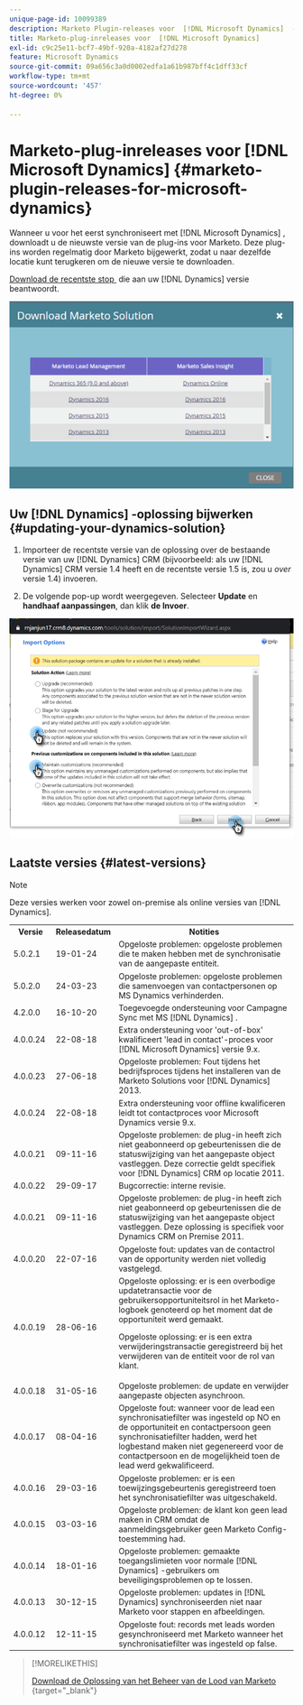 ```yaml
---
unique-page-id: 10099389
description: Marketo Plugin-releases voor  [!DNL Microsoft Dynamics]  - Marketo Docs - Productdocumentatie
title: Marketo-plug-inreleases voor  [!DNL Microsoft Dynamics]
exl-id: c9c25e11-bcf7-49bf-920a-4182af27d278
feature: Microsoft Dynamics
source-git-commit: 09a656c3a0d0002edfa1a61b987bff4c1dff33cf
workflow-type: tm+mt
source-wordcount: '457'
ht-degree: 0%

---
```


# Marketo-plug-inreleases voor [!DNL Microsoft Dynamics] {#marketo-plugin-releases-for-microsoft-dynamics}

Wanneer u voor het eerst synchroniseert met [!DNL Microsoft Dynamics] , downloadt u de nieuwste versie van de plug-ins voor Marketo. Deze plug-ins worden regelmatig door Marketo bijgewerkt, zodat u naar dezelfde locatie kunt terugkeren om de nieuwe versie te downloaden.

[&#x200B; Download de recentste stop &#x200B;](/help/marketo/product-docs/crm-sync/microsoft-dynamics-sync/sync-setup/download-the-marketo-lead-management-solution.md) die aan uw [!DNL Dynamics] versie beantwoordt.

![](assets/marketo-plugin-releases-for-microsoft-dynamics-1.png)

## Uw [!DNL Dynamics] -oplossing bijwerken {#updating-your-dynamics-solution}

1. Importeer de recentste versie van de oplossing over de bestaande versie van uw [!DNL Dynamics] CRM (bijvoorbeeld: als uw [!DNL Dynamics] CRM versie 1.4 heeft en de recentste versie 1.5 is, zou u _over_ versie 1.4) invoeren.

1. De volgende pop-up wordt weergegeven. Selecteer **Update** en **handhaaf aanpassingen**, dan klik **de Invoer**.

![](assets/marketo-plugin-releases-for-microsoft-dynamics-2.png)

## Laatste versies {#latest-versions}

>[!NOTE]
>
>Deze versies werken voor zowel on-premise als online versies van [!DNL Dynamics].

<table>
 <tbody>
  <tr>
   <th style="width:15%">Versie</th>
   <th style="width:20%">Releasedatum</th>
   <th style="width:65%">Notities</th>
  </tr>
  <tr>
   <td>5.0.2.1</td>
   <td>19-01-24</td>
   <td>Opgeloste problemen: opgeloste problemen die te maken hebben met de synchronisatie van de aangepaste entiteit.</td>
  </tr>
  <tr>
   <td>5.0.2.0</td>
   <td>24-03-23</td>
   <td>Opgeloste problemen: opgeloste problemen die samenvoegen van contactpersonen op MS Dynamics verhinderden.</td>
  </tr>
  <tr>
   <td colspan="1">4.2.0.0</td>
   <td colspan="1">16-10-20</td>
   <td colspan="1">Toegevoegde ondersteuning voor Campagne Sync met MS [!DNL Dynamics] .</td>
  </tr>
  <tr>
   <td colspan="1">4.0.0.24</td>
   <td colspan="1">22-08-18</td>
   <td colspan="1">Extra ondersteuning voor 'out-of-box' kwalificeert 'lead in contact'-proces voor [!DNL Microsoft Dynamics] versie 9.x.</td>
  </tr>
  <tr>
   <td colspan="1">4.0.0.23</td>
   <td colspan="1">27-06-18</td>
   <td colspan="1">Opgeloste problemen: Fout tijdens het bedrijfsproces tijdens het installeren van de Marketo Solutions voor [!DNL Dynamics] 2013.</td>
  </tr>
  <tr>
   <td>4.0.0.24</td>
   <td>22-08-18</td>
   <td>Extra ondersteuning voor offline kwalificeren leidt tot contactproces voor Microsoft Dynamics versie 9.x.</td>
  </tr>
  <tr>
   <td colspan="1"><p>4.0.0.21</p></td>
   <td colspan="1">09-11-16</td>
   <td colspan="1">Opgeloste problemen: de plug-in heeft zich niet geabonneerd op gebeurtenissen die de statuswijziging van het aangepaste object vastleggen. Deze correctie geldt specifiek voor [!DNL Dynamics] CRM op locatie 2011. </td>
  </tr>
  <tr>
   <td>4.0.0.22</td>
   <td>29-09-17</td>
   <td>Bugcorrectie: interne revisie.</td>
  </tr>
  <tr>
   <td><p>4.0.0.21</p></td>
   <td>09-11-16</td>
   <td>Opgeloste problemen: de plug-in heeft zich niet geabonneerd op gebeurtenissen die de statuswijziging van het aangepaste object vastleggen. Deze oplossing is specifiek voor Dynamics CRM on Premise 2011.</td>
  </tr>
  <tr>
   <td>4.0.0.20</td>
   <td>22-07-16</td>
   <td>Opgeloste fout: updates van de contactrol van de opportunity werden niet volledig vastgelegd.</td>
  </tr>
  <tr>
   <td>4.0.0.19</td>
   <td>28-06-16</td>
   <td>Opgeloste oplossing: er is een overbodige updatetransactie voor de gebruikersopportuniteitsrol in het Marketo-logboek genoteerd op het moment dat de opportuniteit werd gemaakt.<p>Opgeloste oplossing: er is een extra verwijderingstransactie geregistreerd bij het verwijderen van de entiteit voor de rol van klant.</td>
  </tr>
  <tr>
   <td>4.0.0.18</td>
   <td>31-05-16</td>
   <td>Opgeloste problemen: de update en verwijder aangepaste objecten asynchroon.</td>
  </tr>
  <tr>
   <td>4.0.0.17</td>
   <td>08-04-16</td>
   <td>Opgeloste fout: wanneer voor de lead een synchronisatiefilter was ingesteld op NO en de opportuniteit en contactpersoon geen synchronisatiefilter hadden, werd het logbestand maken niet gegenereerd voor de contactpersoon en de mogelijkheid toen de lead werd gekwalificeerd.</td>
  </tr>
  <tr>
   <td>4.0.0.16</td>
   <td>29-03-16</td>
   <td>Opgeloste problemen: er is een toewijzingsgebeurtenis geregistreerd toen het synchronisatiefilter was uitgeschakeld.</td>
  </tr>
  <tr>
   <td>4.0.0.15</td>
   <td>03-03-16</td>
   <td>Opgeloste problemen: de klant kon geen lead maken in CRM omdat de aanmeldingsgebruiker geen Marketo Config-toestemming had.</td>
  </tr>
  <tr>
   <td colspan="1">4.0.0.14</td>
   <td colspan="1">18-01-16</td>
   <td colspan="1">Opgeloste problemen: gemaakte toegangslimieten voor normale [!DNL Dynamics] -gebruikers om beveiligingsproblemen op te lossen.</td>
  </tr>
  <tr>
   <td colspan="1">4.0.0.13</td>
   <td colspan="1">30-12-15</td>
   <td>Opgeloste problemen: updates in [!DNL Dynamics] synchroniseerden niet naar Marketo voor stappen en afbeeldingen.</td>
  </tr>
  <tr>
   <td>4.0.0.12</td>
   <td>12-11-15</td>
   <td>Opgeloste fout: records met leads worden gesynchroniseerd met Marketo wanneer het synchronisatiefilter was ingesteld op false.</td>
  </tr>
 </tbody>
</table>

>[!MORELIKETHIS]
>
>[&#x200B; Download de Oplossing van het Beheer van de Lood van Marketo &#x200B;](/help/marketo/product-docs/crm-sync/microsoft-dynamics-sync/sync-setup/download-the-marketo-lead-management-solution.md){target="_blank"}
